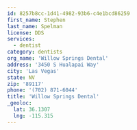 ```yaml
---
id: 8257b8cc-1d41-4982-93b6-c4e1bcd86259
first_name: Stephen
last_name: Spelman
license: DDS
services:
  - dentist
category: dentists
org_name: 'Willow Springs Dental'
address: '3450 S Hualapai Way'
city: 'Las Vegas'
state: NV
zip: '89117'
phone: '(702) 871-6044'
title: 'Willow Springs Dental'
_geoloc:
  lat: 36.1307
  lng: -115.315
---
```

